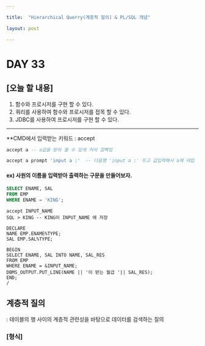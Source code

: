 ```yaml
---

title:  "Hierarchical Querry(계층적 질의) & PL/SQL 개념"

layout: post

---
```


# DAY 33


## [오늘 할 내용]
1. 함수와 프로시저를 구현 할 수 있다.
2. 쿼리를 사용하여 함수와 프로시저를 접목 할 수 있다.
3. JDBC를 사용하여 프로시저를 구현 할 수 있다.

***
**CMD에서 입력받는 키워드 : accept

~~~ sql
accept a -- a값을 받아 올 수 있게 커서 깜빡임

accept a prompt 'input a :'  -- 다음행 'input a :' 뜨고 값입력해서 a에 대입


~~~
#### ex) 사원의 이름을 입력받아 출력하는 구문을 만들어보자.
~~~ sql
SELECT ENAME, SAL
FROM EMP
WHERE ENAME = 'KING';
~~~

~~~ pl/sql
accept INPUT_NAME
SQL > KING -- KING이 INPUT_NAME 에 저장

DECLARE 
NAME EMP.ENAME%TYPE; 
SAL EMP.SAL%TYPE;

BEGIN 
SELECT ENAME, SAL INTO NAME, SAL_RES 
FROM EMP
WHERE ENAME = &INPUT_NAME;
DBMS_OUTPUT.PUT_LINE(NAME || '이 받는 월급 '|| SAL_RES);
END;
/

~~~

## 계층적 질의

: 테이블의 행 사이의 계층적 관련성을 바탕으로 데이터를 검색하는 질의

### [형식]





